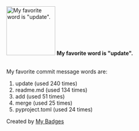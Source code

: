<img src="https://my-badges.github.io/my-badges/favorite-word.png" alt="My favorite word is &quot;update&quot;." title="My favorite word is &quot;update&quot;." width="128">
<strong>My favorite word is &quot;update&quot;.</strong>
<br><br>

My favorite commit message words are:

1. update (used 240 times)
2. readme.md (used 134 times)
3. add (used 51 times)
4. merge (used 25 times)
5. pyproject.toml (used 24 times)


Created by <a href="https://github.com/my-badges/my-badges">My Badges</a>